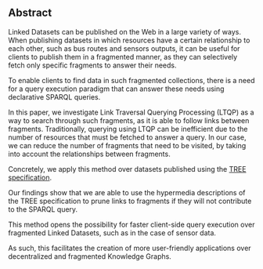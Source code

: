 ## Abstract
<!-- Context      -->
Linked Datasets can be published on the Web in a large variety of ways.
When publishing datasets in which resources have a certain relationship to each other,
such as bus routes and sensors outputs,
it can be useful for clients to publish them in a fragmented manner,
as they can selectively fetch only specific fragments to answer their needs.
<!-- Need         -->
To enable clients to find data in such fragmented collections,
there is a need for a query execution paradigm that can answer these needs using declarative SPARQL queries.
<!-- Task         -->
In this paper, we investigate Link Traversal Querying Processing (LTQP) as a way to search through such fragments,
as it is able to follow links between fragments.
Traditionally, querying using LTQP can be inefficient due to the number of resources that must be fetched to answer a query.
In our case, we can reduce the number of fragments that need to be visited,
by taking into account the relationships between fragments.
<!-- Object       -->
Concretely, we apply this method over datasets published using the [TREE specification](https://treecg.github.io/specification/).
<!-- Findings     -->
Our findings show that we are able to use the hypermedia descriptions of the TREE specification
to prune links to fragments if they will not contribute to the SPARQL query.
<!-- Conclusion   -->
This method opens the possibility for faster client-side query execution over fragmented Linked Datasets,
such as in the case of sensor data.
<!-- Perspectives -->
As such, this facilitates the creation of more user-friendly applications over decentralized and fragmented Knowledge Graphs.

